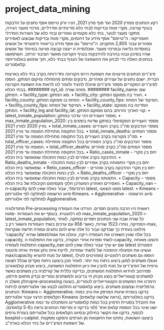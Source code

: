# project_data_mining
רקע הנתונים
ממרץ 2020 ועד סוף מרץ 2021, הניו יורק טיימס אסף נתונים על הדבקות בנגיף קורונה, מקרי מוות ובדיקות לבתי כלא מדינתיים ופדרליים, מרכזי מעצר הגירה, מתקני מעצר לנוער, בתי כלא מקומיים ואזוריים ובתי כלא של השירות הפדרלי האמריקאי.
ה"טיימס" אסף מידע על זיהומים, מקרי מוות ובדיקות שבוצעו לאסירים וסוהרים עבור 2,805 מתקנים. ה"טיימס" גם אסף מידע בריאותי ודמוגרפי על אנשים במוסדות כליאה ובמרכזי מעצר.
אוכלוסייה זו ייצגה קבוצה פגיעה במיוחד של אנשים שהיו בסיכון גבוה בהרבה להידבקות בנגיף הקורונה מאשר הציבור הרחב. השתמשנו בנתונים האלה כדי לבחון את ההשפעה של הנגיף בבתי כלא, תוך שימוש באלגוריתמי קלאסטרינג.

פיצ'רים
הנתונים מייצגים את השפעת וירוס הקורונה ותדירותה בקרב בתי כלא בארצות הברית. ישנם נתונים על עצירים וסוהרים, נדבקים ומתים מהמחלה ומיקום המתקן. הוספו לפיצ'רים  המקוריים מספר פיצ'רים שיוכלו להעיד ולעזור לנו לראות את השפעת הקורונה בבתי הכלא.
########	nyt_id: מזהה שורה.
########	facility_name: שם המתקן.
•	facility_type: סוג המתקן.
•	facility_city: העיר בה ממוקם המתקן.
•	facility_county: המחוז בו ממוקם המתקן.
•	facility_county_fips: המיקוד של המחוז.
•	facility_county_fips: המיקוד של המחוז.
•	facility_state: המדינה בה ממוקם המתקן.
•	facility_lng and facility_lat: קווי הארוך והרוחב בהם ממוקם המתקן.
•	latest_inmate_population: מספר העצירים הכי עדכני במתקן.
•	max_inmate_population_2020: מספר העצירים המקסימלי במתקן שדווח בזמנים בין מרץ 2020 למרץ 2021.
•	total_inmate_cases: מספר הנדבקים סה"כ בקרב העצירים בכל התקופה מתחילת המגפה עד מרץ 2021.
•	total_inmate_deaths: מספר המתים סה"כ מקורונה בקרב העצירים בכל התקופה מתחילת המגפה עד מרץ 2021.
•	total_officer_cases: מספר הנדבקים סה"כ בקרב הסוהרים בכל התקופה מתחילת המגפה עד מרץ 2021.
•	total_officer_deaths: מספר המתים סה"כ בקרב סוהרים בכל התקופה מתחילת המגפה עד מרץ 2021.
•	Ratio_cases_inmate – יחס בין מקרי ההדבקה בקרב אסירים לבין כמות התכולה שמאפשר בית הכלא.
•	Ratio_deaths_inmate - יחס בין מקרי התמותה בקרב אסירים לבין כמות התכולה שמאפשר בית הכלא.
•	Retio_cases_officer - יחס בין מקרי ההדבקה בקרב סוהרים לבין כמות התכולה שמאפשר בית הכלא.
•	Ratio_deaths_officer - יחס בין מקרי התמותה בקרב סוהרים לבין כמות התכולה שמאפשר בית הכלא.
•	Capacity – מספר האסירים האחרון המעודכן חלקי מקסימום הקיבולת של בית הכלא.
•	Capacity_nan – ה-capacity הרנדומלי, עבור כאלה שאין להם latest, ממנו הוצאנו latest.
•	Kmeans – סיווג הרשומה למחלקה לפי אלגוריתם Kmeans.
•	Agglomerative - סיווג הרשומה למחלקה לפי אלגוריתם Agglomerative.

מתודולוגיה
Pre-processing
ראשית היו הרבה נתונים חסרים. הורדנו את העמודה note- לא רלוונטית. בנוסף יש את העמודות max_inmate_population_2020 ו-latest_inmate_population, כל שורה שבה שני הנתונים חסרים נמחקה, לאחר המחיקה, נותרו 1523 שורות, כאשר 856 עם ערכים בשתי העמודות והשאר רק ב-max, מילאנו בעזרת כך שבדקנו עבור כל אלה שיש להם נתונים עמודה חדשה שנקראת 'capacity' שהיא latest/max בכל אלה שאין השארנו את העמודה ריקה, עיגלנו את capacity, לשתי ספרות אחרי הנקודה, בדקנו את התפלגות ה-capacity, ודגמנו מאותה התפלגות לעמודה capacity_nan שם יש ערך עבור כאלה שאין להם latest (המטרה לשתי עמודות, לדעת איזה נתון אמיתי ואיזה סינטטי) ועשינו את הפעולה ההפוכה של max/capacity על מנת להוציא latest, הוספו גם משתנים רלוונטיים (מפורטים לעיל) ועוגלו משתנים למען ביצוע ניתוח נוח יותר.
לאחר מכן ביצענו ניתוח מקדים שכלל תצוגה גרפית של הפיצ'רים על מנת להבין את כיוון התפלגות המשתנה, ביצוע מבחן קולמוגורוב סמירנוב לווידוא התפלגות המשתנים, ובדיקה כללית של קורלציה בין משתנים כאשר למשתנים קטגוריאליים בוצע מבחן חי בריבוע ולמשתנים נומריים נבדק מתאם פירסון. כחלק משלב הpre-processing הימרנו את המשתנים הקטגוריאליים לנומריים, בוצעה נורמליזציה וצמצום משתנים.
ביצוע קלאסטרינג
החלטנו לבצע שני אלגוריתמים לניתוח הנתונים: Kmeans ו- Agglomerative. בדקנו בעזרת שיטת המרפק את טיב כמות הקלאסים הרצוי עבור אלגוריתם Kmeans (נראה שלושה קלאסים), בדקנו באלגוריתם Agglomerative את ההבדל בסטיית הדמיון בכל כמות קלאסטרינג והסתכלנו עד כמה ישנו שינוי בכל הוספת קלאס אחד (לפי בדיקה זו ופריסת הנתונים נראה כ5-6 קלאסים).
לבסוף, בדקנו את הקשר בחילוק ובסיווג הקלאסים בכל אלגוריתם בעזרת גרפים boxplot ו-catplot. ביצענו השוואות, נתחנו את התוצאות מן הגרפים והסקנו מסקנות של השפעת הפיצ'רים על בתי הכלא בארה"ב.


